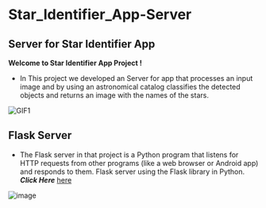 # Star_Identifier_App-Server

## Server for Star Identifier App

**Welcome to Star Identifier App Project !**  
- In This project we developed an Server for app that processes an input image and by using an astronomical catalog classifies the detected objects and returns an image with the names of the stars.

![GIF1](https://i.imgflip.com/9ujo5o.gif)

## Flask Server 
- The Flask server in that project is a Python program that listens for HTTP requests from other programs (like a web browser or Android app) and responds to them.
 Flask server using the Flask library in Python.   
***Click Here*** [here](https://github.com/liron02319/Star_Identifier_App)

![image](https://github.com/user-attachments/assets/4f963914-97e6-4b38-aabf-64c89ecce7d3)


